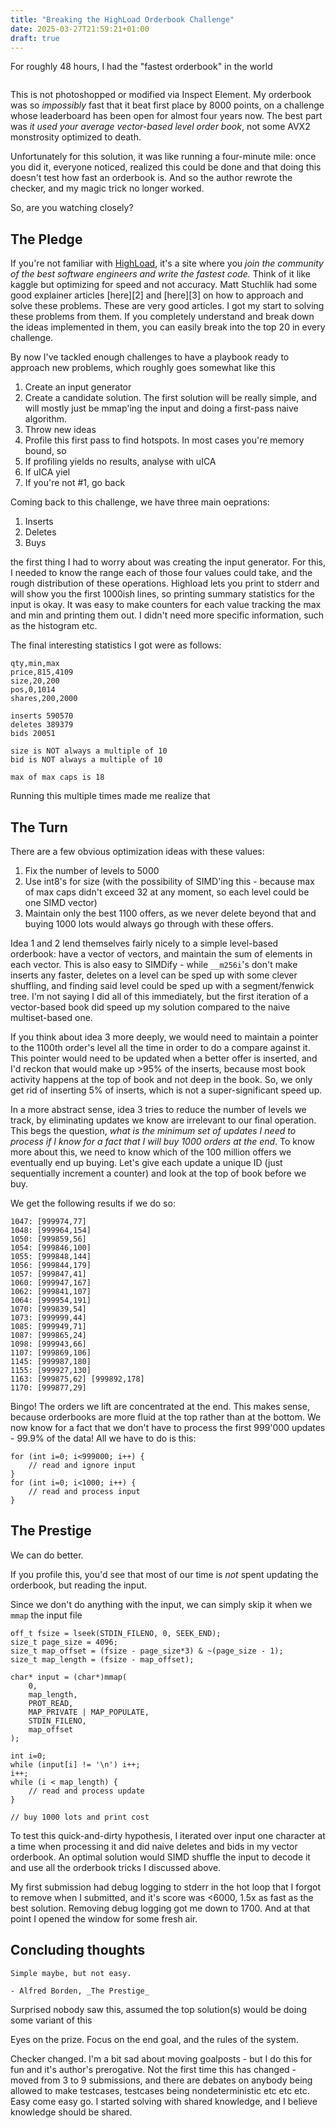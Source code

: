 ```yaml
---
title: "Breaking the HighLoad Orderbook Challenge"
date: 2025-03-27T21:59:21+01:00
draft: true
---
```


For roughly 48 hours, I had the "fastest orderbook" in the world

![]()

This is not photoshopped or modified via Inspect Element. My orderbook was so 
_impossibly_ fast that it beat first place by 8000 points, on a challenge whose 
leaderboard has been open for almost four years now. The best part was _it used 
your average vector-based level order book_, not some AVX2 monstrosity optimized 
to death.

Unfortunately for this solution, it was like running a four-minute mile: once 
you did it, everyone noticed, realized this could be done and that doing this 
doesn't test how fast an orderbook is. And so the author rewrote the checker, 
and my magic trick no longer worked.

So, are you watching closely?

## The Pledge

If you're not familiar with [HighLoad](https://highload.fun), it's a site where 
you _join the community of the best software engineers and write the fastest 
code._ Think of it like kaggle but optimizing for speed and not accuracy. Matt
Stuchlik had some good explainer articles [here][2] and [here][3] on how to 
approach and solve these problems. These are very good articles. I got my
start to solving these problems from them. If you completely understand and 
break down the ideas implemented in them, you can easily break into the top 20 
in every challenge.

By now I've tackled enough challenges to have a playbook ready to approach new
problems, which roughly goes somewhat like this 

1. Create an input generator 
2. Create a candidate solution. The first solution will be really simple, and 
   will mostly just be mmap'ing the input and doing a first-pass naive algorithm.
3. Throw new ideas 
3. Profile this first pass to find hotspots. In most cases you're memory bound,
   so 
4. If profiling yields no results, analyse with uICA
5. If uICA yiel
4. If you're not #1, go back 

Coming back to this challenge, we have three main oeprations:

1. Inserts
2. Deletes
3. Buys

the first thing I had to worry about was creating
the input generator. For this, I needed to know the range each of those four 
values could take, and the rough distribution of these operations. Highload lets you 
print to stderr and will show you the first 1000ish lines, so printing summary 
statistics for the input is okay. It was easy to make counters for each value 
tracking the max and min and printing them out. I didn't need more specific 
information, such as the histogram etc.

The final interesting statistics I got were as follows:
```
qty,min,max
price,815,4109
size,20,200
pos,0,1014
shares,200,2000

inserts 590570
deletes 389379
bids 20051

size is NOT always a multiple of 10
bid is NOT always a multiple of 10

max of max caps is 18
```

Running this multiple times made me realize that 

## The Turn

There are a few obvious optimization ideas with these values:

1. Fix the number of levels to 5000 
2. Use int8's for size (with the possibility of SIMD'ing this - because 
   max of max caps didn't exceed 32 at any moment, so each level could be one
   SIMD vector)
3. Maintain only the best 1100 offers, as we never delete beyond that and buying
   1000 lots would always go through with these offers.

Idea 1 and 2 lend themselves fairly nicely to a simple level-based orderbook: have
a vector of vectors, and maintain the sum of elements in each vector. This is
also easy to SIMDify - while `__m256i`'s don't make inserts any faster,
deletes on a level can be sped up with some clever shuffling, and finding said
level could be sped up with a segment/fenwick tree. I'm not saying I did all of
this immediately, but the first iteration of a vector-based book did speed up 
my solution compared to the naive multiset-based one.

If you think about idea 3 more deeply, we would need to maintain a pointer to 
the 1100th order's level all the time in order to do a compare against it. This
pointer would need to be updated when a better offer is inserted, and I'd reckon
that would make up >95% of the inserts, because most book activity happens at 
the top of book and not deep in the book. So, we only get rid of inserting 5% 
of inserts, which is not a super-significant speed up.

In a more abstract sense, idea 3 tries to reduce the number of levels we track,
by eliminating updates we know are irrelevant to our final operation. This begs
the question, _what is the minimum set of updates I need to process if I know 
for a fact that I will buy 1000 orders at the end_. To know more about this, 
we need to know which of the 100 million offers we eventually end up buying. 
Let's give each update a unique ID (just sequentially increment a counter) and 
look at the top of book before we buy. 

We get the following results if we do so:

```
1047: [999974,77]
1048: [999964,154]
1050: [999859,56]
1054: [999846,100]
1055: [999848,144]
1056: [999844,179]
1057: [999847,41]
1060: [999947,167]
1062: [999841,107]
1064: [999954,191]
1070: [999839,54]
1073: [999999,44]
1085: [999949,71]
1087: [999865,24]
1098: [999943,66]
1107: [999869,106]
1145: [999987,180]
1155: [999927,130]
1163: [999875,62] [999892,178]
1170: [999877,29]
```

Bingo! The orders we lift are concentrated at the end. This makes sense, because
orderbooks are more fluid at the top rather than at the bottom. We now know for 
a fact that we don't have to process the first 999'000 updates - 99.9% of 
the data! All we have to do is this:

```
for (int i=0; i<999000; i++) {
    // read and ignore input
}
for (int i=0; i<1000; i++) {
    // read and process input
}
```

## The Prestige

We can do better.

If you profile this, you'd see that most of our time is _not_ spent updating 
the orderbook, but reading the input.

Since we don't do anything with the input, we can simply skip it when we `mmap`
the input file

```
off_t fsize = lseek(STDIN_FILENO, 0, SEEK_END);
size_t page_size = 4096;
size_t map_offset = (fsize - page_size*3) & ~(page_size - 1);
size_t map_length = (fsize - map_offset);

char* input = (char*)mmap(
    0, 
    map_length, 
    PROT_READ, 
    MAP_PRIVATE | MAP_POPULATE, 
    STDIN_FILENO, 
    map_offset
);

int i=0;
while (input[i] != '\n') i++;
i++;
while (i < map_length) {
    // read and process update
}

// buy 1000 lots and print cost
```

To test this quick-and-dirty hypothesis, I iterated over input one character at 
a time when processing it and did naive deletes and bids in my vector orderbook. 
An optimal solution would SIMD shuffle the input to decode it and use all the 
orderbook tricks I discussed above. 

My first submission had debug logging to stderr in the hot loop that I forgot 
to remove when I submitted, and it's score was <6000, 1.5x as fast as the best 
solution. Removing debug logging got me down to 1700. And at that point I opened 
the window for some fresh air.

## Concluding thoughts

```
Simple maybe, but not easy.

- Alfred Borden, _The Prestige_
```

Surprised nobody saw this, assumed the top solution(s) would be doing some 
variant of this 

Eyes on the prize. Focus on the end goal, and the rules of the system.

Checker changed. I'm a bit sad about moving goalposts - but I do this for fun and it's author's 
prerogative. Not the first time this has changed - moved from 3 to 9 submissions,
and there are debates on anybody being allowed to make testcases, testcases being
nondeterministic etc etc etc. Easy come easy go. I started solving with shared 
knowledge, and I believe knowledge should be shared.
